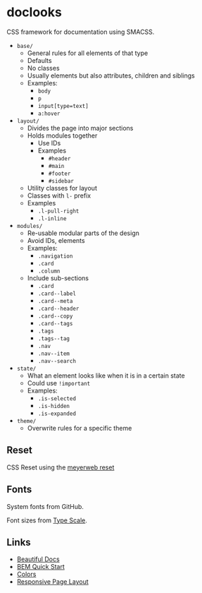 # doclooks

CSS framework for documentation using SMACSS.

- `base/`
  - General rules for all elements of that type
  - Defaults
  - No classes
  - Usually elements but also attributes, children and siblings
  - Examples:
    - `body`
    - `p`
    - `input[type=text]`
    - `a:hover`
- `layout/`
  - Divides the page into major sections
  - Holds modules together
    - Use IDs
    - Examples
      - `#header`
      - `#main`
      - `#footer`
      - `#sidebar`
  - Utility classes for layout
  - Classes with `l-` prefix
  - Examples
    - `.l-pull-right`
    - `.l-inline`
- `modules/`
  - Re-usable modular parts of the design
  - Avoid IDs, elements
  - Examples:
    - `.navigation`
    - `.card`
    - `.column`
  - Include sub-sections
    - `.card`
    - `.card--label`
    - `.card--meta`
    - `.card--header`
    - `.card--copy`
    - `.card--tags`
    - `.tags`
    - `.tags--tag`
    - `.nav`
    - `.nav--item`
    - `.nav--search`
- `state/`
  - What an element looks like when it is in a certain state
  - Could use `!important`
  - Examples:
    - `.is-selected`
    - `.is-hidden`
    - `.is-expanded`
- `theme/`
  - Overwrite rules for a specific theme

## Reset

CSS Reset using the [meyerweb reset](https://meyerweb.com/eric/tools/css/reset/)

## Fonts

System fonts from GitHub.

Font sizes from [Type Scale](http://type-scale.com/).

## Links

- [Beautiful Docs](https://github.com/PharkMillups/beautiful-docs)
- [BEM Quick Start](https://en.bem.info/methodology/quick-start/)
- [Colors](https://color.adobe.com/Midori-and-Madoka-color-theme-2044087/)
- [Responsive Page Layout](https://superdevresources.com/fixed-width-sidebar/)
